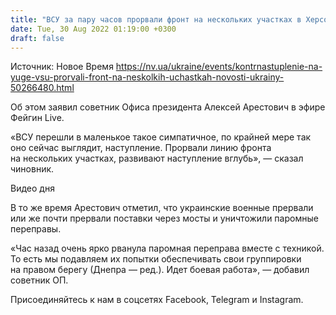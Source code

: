 ```yaml
---
title: "ВСУ за пару часов прорвали фронт на нескольких участках в Херсонской области — Арестович"
date: Tue, 30 Aug 2022 01:19:00 +0300
draft: false
---
```

Источник: Новое Время https://nv.ua/ukraine/events/kontrnastuplenie-na-yuge-vsu-prorvali-front-na-neskolkih-uchastkah-novosti-ukrainy-50266480.html


Об этом заявил советник Офиса президента Алексей Арестович в эфире Фейгин Live.

«ВСУ перешли в маленькое такое симпатичное, по крайней мере так оно сейчас выглядит, наступление. Прорвали линию фронта на нескольких участках, развивают наступление вглубь», — сказал чиновник.

 Видео дня   

В то же время Арестович отметил, что украинские военные прервали или же почти прервали поставки через мосты и уничтожили паромные переправы.

«Час назад очень ярко рванула паромная переправа вместе с техникой. То есть мы подавляем их попытки обеспечивать свои группировки на правом берегу (Днепра — ред.). Идет боевая работа», — добавил советник ОП.

Присоединяйтесь к нам в соцсетях Facebook, Telegram и Instagram.
